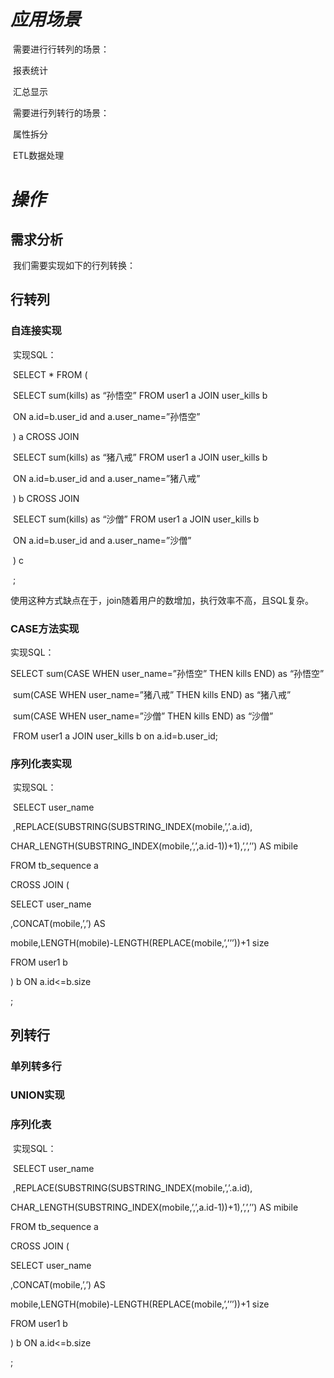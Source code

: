 # *应用场景*

​	需要进行行转列的场景：

​	报表统计

​	汇总显示

 

​	需要进行列转行的场景：

​	属性拆分

​	ETL数据处理

# *操作*

## 需求分析

​	我们需要实现如下的行列转换：

 

## 行转列

### 自连接实现

​	实现SQL：

​	SELECT * FROM (

​		SELECT sum(kills) as “孙悟空” FROM user1 a JOIN user_kills b 

​		ON a.id=b.user_id and a.user_name=”孙悟空”

​	) a CROSS JOIN

​		SELECT sum(kills) as “猪八戒” FROM user1 a JOIN user_kills b 

​		ON a.id=b.user_id and a.user_name=”猪八戒”

​	) b CROSS JOIN

​		SELECT sum(kills) as “沙僧” FROM user1 a JOIN user_kills b 

​		ON a.id=b.user_id and a.user_name=”沙僧”

​	) c

​	;

​	使用这种方式缺点在于，join随着用户的数增加，执行效率不高，且SQL复杂。

### CASE方法实现

实现SQL：

SELECT sum(CASE WHEN user_name=”孙悟空” THEN kills END) as “孙悟空”

​		sum(CASE WHEN user_name=”猪八戒” THEN kills END) as “猪八戒”

​		sum(CASE WHEN user_name=”沙僧” THEN kills END) as “沙僧”

​	FROM user1 a JOIN user_kills b on a.id=b.user_id;

### 序列化表实现

​	实现SQL：

​	SELECT user_name

​	,REPLACE(SUBSTRING(SUBSTRING_INDEX(mobile,’,’.a.id),

CHAR_LENGTH(SUBSTRING_INDEX(mobile,’,’,a.id-1))+1),’,’,’’) AS mibile

FROM tb_sequence a

CROSS JOIN (

SELECT user_name

,CONCAT(mobile,’,’) AS 

mobile,LENGTH(mobile)-LENGTH(REPLACE(mobile,’,’’’))+1 size

FROM user1 b

) b ON a.id<=b.size

;

## 列转行

### 单列转多行

### UNION实现

 

### 序列化表

​	实现SQL：

​	SELECT user_name

​	,REPLACE(SUBSTRING(SUBSTRING_INDEX(mobile,’,’.a.id),

CHAR_LENGTH(SUBSTRING_INDEX(mobile,’,’,a.id-1))+1),’,’,’’) AS mibile

FROM tb_sequence a

CROSS JOIN (

SELECT user_name

,CONCAT(mobile,’,’) AS 

mobile,LENGTH(mobile)-LENGTH(REPLACE(mobile,’,’’’))+1 size

FROM user1 b

) b ON a.id<=b.size

;

 